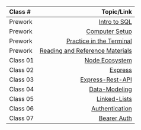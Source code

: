 | Class #     | Topic/Link     |
| :---        |          ---: |
| Prework     | [Intro to SQL](introSQL.md)   |
| Prework     | [Computer Setup](computer-setup.md)   |
| Prework     | [Practice in the Terminal](terminal-prep.md)   |
| Prework     | [Reading and Reference Materials](reading-reference-material.md)   |
| Class 01     | [Node Ecosystem](Node-Ecosystem.md)   |
| Class 02     | [Express](Express.md)   |
| Class 03     | [Express-Rest-API](Express-Rest-API.md)   |
| Class 04     | [Data-Modeling](data-modeling.md)   |
| Class 05     | [Linked-Lists](Linked-Lists.md)   |
| Class 06     | [Authentication](Authentication.md)   |
| Class 07     | [Bearer Auth](Bearer-authorization.md)   |


